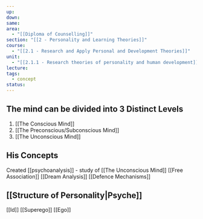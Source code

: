 ```yaml
---
up: 
down: 
same: 
area:
  - "[[Diploma of Counselling]]"
section: "[[2 - Personality and Learning Theories]]"
course:
  - "[[2.1 - Research and Apply Personal and Development Theories]]"
unit:
  - "[[2.1.1 - Research theories of personality and human development]]"
lecture: 
tags:
  - concept
status:
---
```

## The mind can be divided into 3 Distinct Levels
1. [[The Conscious Mind]]
2. [[The Preconscious/Subconscious Mind]]
3. [[The Unconscious Mind]]

## His Concepts
Created [[psychoanalysis]] - study of [[The Unconscious Mind]]
[[Free Association]]
[[Dream Analysis]]
[[Defence Mechanisms]]

## [[Structure of Personality|Psyche]]
[[Id]]
[[Superego]]
[[Ego]]
